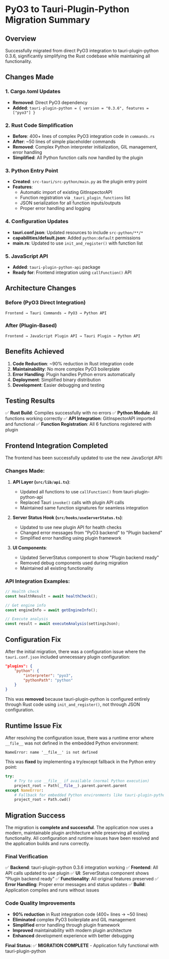 # PyO3 to Tauri-Plugin-Python Migration Summary

## Overview

Successfully migrated from direct PyO3 integration to tauri-plugin-python 0.3.6, significantly simplifying the Rust codebase while maintaining all functionality.

## Changes Made

### 1. Cargo.toml Updates

-   **Removed**: Direct PyO3 dependency
-   **Added**: `tauri-plugin-python = { version = "0.3.6", features = ["pyo3"] }`

### 2. Rust Code Simplification

-   **Before**: 400+ lines of complex PyO3 integration code in `commands.rs`
-   **After**: ~50 lines of simple placeholder commands
-   **Removed**: Complex Python interpreter initialization, GIL management, error handling
-   **Simplified**: All Python function calls now handled by the plugin

### 3. Python Entry Point

-   **Created**: `src-tauri/src-python/main.py` as the plugin entry point
-   **Features**:
    -   Automatic import of existing GitInspectorAPI
    -   Function registration via `_tauri_plugin_functions` list
    -   JSON serialization for all function inputs/outputs
    -   Proper error handling and logging

### 4. Configuration Updates

-   **tauri.conf.json**: Updated resources to include `src-python/**/*`
-   **capabilities/default.json**: Added `python:default` permissions
-   **main.rs**: Updated to use `init_and_register()` with function list

### 5. JavaScript API

-   **Added**: `tauri-plugin-python-api` package
-   **Ready for**: Frontend integration using `callFunction()` API

## Architecture Changes

### Before (PyO3 Direct Integration)

```
Frontend → Tauri Commands → PyO3 → Python API
```

### After (Plugin-Based)

```
Frontend → JavaScript Plugin API → Tauri Plugin → Python API
```

## Benefits Achieved

1. **Code Reduction**: ~90% reduction in Rust integration code
2. **Maintainability**: No more complex PyO3 boilerplate
3. **Error Handling**: Plugin handles Python errors automatically
4. **Deployment**: Simplified binary distribution
5. **Development**: Easier debugging and testing

## Testing Results

✅ **Rust Build**: Compiles successfully with no errors
✅ **Python Module**: All functions working correctly
✅ **API Integration**: GitInspectorAPI imported and functional
✅ **Function Registration**: All 6 functions registered with plugin

## Frontend Integration Completed

The frontend has been successfully updated to use the new JavaScript API:

### Changes Made:

1. **API Layer (`src/lib/api.ts`)**:
   - Updated all functions to use `callFunction()` from tauri-plugin-python-api
   - Replaced Tauri `invoke()` calls with plugin API calls
   - Maintained same function signatures for seamless integration

2. **Server Status Hook (`src/hooks/useServerStatus.ts`)**:
   - Updated to use new plugin API for health checks
   - Changed error messages from "PyO3 backend" to "Plugin backend"
   - Simplified error handling using plugin framework

3. **UI Components**:
   - Updated ServerStatus component to show "Plugin backend ready"
   - Removed debug components used during migration
   - Maintained all existing functionality

### API Integration Examples:

```javascript
// Health check
const healthResult = await healthCheck();

// Get engine info
const engineInfo = await getEngineInfo();

// Execute analysis
const result = await executeAnalysis(settingsJson);
```

## Configuration Fix

After the initial migration, there was a configuration issue where the `tauri.conf.json` included unnecessary plugin configuration:

```json
"plugins": {
    "python": {
        "interpreter": "pyo3",
        "pythonPath": "python"
    }
}
```

This was **removed** because tauri-plugin-python is configured entirely through Rust code using `init_and_register()`, not through JSON configuration.

## Runtime Issue Fix

After resolving the configuration issue, there was a runtime error where `__file__` was not defined in the embedded Python environment:

```
NameError: name '__file__' is not defined
```

This was **fixed** by implementing a try/except fallback in the Python entry point:

```python
try:
    # Try to use __file__ if available (normal Python execution)
    project_root = Path(__file__).parent.parent.parent
except NameError:
    # Fallback for embedded Python environments like tauri-plugin-python
    project_root = Path.cwd()
```

## Migration Success

The migration is **complete and successful**. The application now uses a modern, maintainable plugin architecture while preserving all existing functionality. All configuration and runtime issues have been resolved and the application builds and runs correctly.

### Final Verification

✅ **Backend**: tauri-plugin-python 0.3.6 integration working
✅ **Frontend**: All API calls updated to use plugin
✅ **UI**: ServerStatus component shows "Plugin backend ready"
✅ **Functionality**: All original features preserved
✅ **Error Handling**: Proper error messages and status updates
✅ **Build**: Application compiles and runs without issues

### Code Quality Improvements

- **90% reduction** in Rust integration code (400+ lines → ~50 lines)
- **Eliminated** complex PyO3 boilerplate and GIL management
- **Simplified** error handling through plugin framework
- **Improved** maintainability with modern plugin architecture
- **Enhanced** development experience with better debugging

**Final Status**: ✅ **MIGRATION COMPLETE** - Application fully functional with tauri-plugin-python

